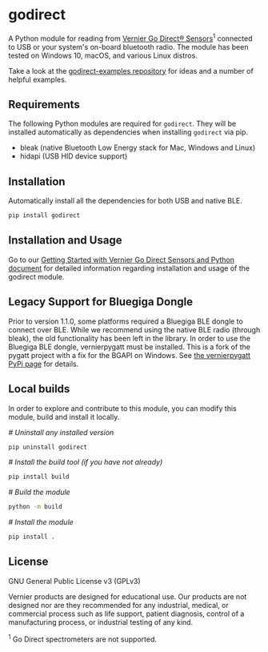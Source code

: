 # godirect

A Python module for reading from [Vernier Go Direct® Sensors](https://www.vernier.com/products/sensors/go-direct-sensors/)<sup>1</sup> connected to USB or your system's on-board bluetooth radio. The module has been tested on Windows 10, macOS, and various Linux distros.

Take a look at the [godirect-examples repository](https://github.com/VernierST/godirect-examples/tree/main/python) for ideas and a number of helpful examples.

## Requirements

The following Python modules are required for `godirect`. They will be installed automatically as dependencies when installing `godirect` via pip.

* bleak (native Bluetooth Low Energy stack for Mac, Windows and Linux)
* hidapi (USB HID device support)

## Installation

Automatically install all the dependencies for both USB and native BLE.
```bash
pip install godirect
```

## Installation and Usage

Go to our [Getting Started with Vernier Go Direct Sensors and Python document](https://github.com/VernierST/godirect-examples/blob/main/python/readme.md) for detailed information regarding installation and usage of the godirect module.

## Legacy Support for Bluegiga Dongle

Prior to version 1.1.0, some platforms required a Bluegiga BLE dongle to connect over BLE. While we recommend using the native BLE radio (through bleak), the old functionality has been left in the library. In order to use the Bluegiga BLE dongle, vernierpygatt must be installed. This is a fork of the pygatt project with a fix for the BGAPI on Windows. See [the vernierpygatt PyPi page](https://pypi.org/project/vernierpygatt/) for details.

## Local builds

In order to explore and contribute to this module, you can modify this module, build and install it locally.

_# Uninstall any installed version_
```bash
pip uninstall godirect
```

_# Install the build tool (if you have not already)_
```bash
pip install build
```

_# Build the module_
```bash
python -m build
```

_# Install the module_
```bash
pip install .
```

## License

GNU General Public License v3 (GPLv3)

Vernier products are designed for educational use. Our products are not designed nor are they recommended for any industrial, medical, or commercial process such as life support, patient diagnosis, control of a manufacturing process, or industrial testing of any kind.

<sup>1</sup> Go Direct spectrometers are not supported.